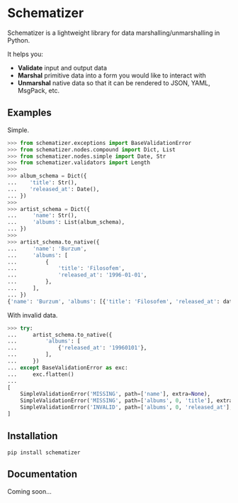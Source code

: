 # Schematizer

Schematizer is a lightweight library for data marshalling/unmarshalling in Python.

It helps you:
* **Validate** input and output data
* **Marshal** primitive data into a form you would like to interact with
* **Unmarshal** native data so that it can be rendered to JSON, YAML, MsgPack, etc.

## Examples

Simple.

```python
>>> from schematizer.exceptions import BaseValidationError
>>> from schematizer.nodes.compound import Dict, List
>>> from schematizer.nodes.simple import Date, Str
>>> from schematizer.validators import Length
>>>
>>> album_schema = Dict({
...    'title': Str(),
...    'released_at': Date(),
... })
>>>
>>> artist_schema = Dict({
...     'name': Str(),
...     'albums': List(album_schema),
... })
>>>
>>> artist_schema.to_native({
...     'name': 'Burzum',
...     'albums': [
...         {
...             'title': 'Filosofem',
...             'released_at': '1996-01-01',
...         },
...     ],
... })
{'name': 'Burzum', 'albums': [{'title': 'Filosofem', 'released_at': datetime.date(1996, 1, 1)}]}
```

With invalid data.

```python
>>> try:
...     artist_schema.to_native({
...         'albums': [
...             {'released_at': '19960101'},
...         ],
...     })
... except BaseValidationError as exc:
...     exc.flatten()
...
[
    SimpleValidationError('MISSING', path=['name'], extra=None),
    SimpleValidationError('MISSING', path=['albums', 0, 'title'], extra=None),
    SimpleValidationError('INVALID', path=['albums', 0, 'released_at'], extra={'message': "time data '19960101' does not match format '%Y-%m-%d'"}),
]
```

## Installation

```
pip install schematizer
```

## Documentation

Coming soon...
